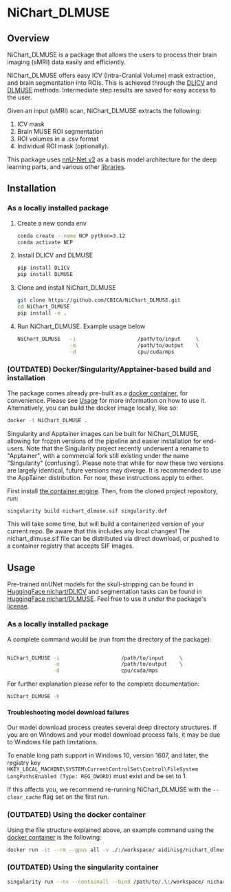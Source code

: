 # NiChart_DLMUSE

## Overview

NiChart_DLMUSE is a package that allows the users to process their brain imaging (sMRI) data easily and efficiently.

NiChart_DLMUSE offers easy ICV (Intra-Cranial Volume) mask extraction, and brain segmentation into ROIs. This is achieved through the [DLICV](https://github.com/CBICA/DLICV) and [DLMUSE](https://github.com/CBICA/DLMUSE) methods. Intermediate step results are saved for easy access to the user.

Given an input (sMRI) scan, NiChart_DLMUSE extracts the following:

1. ICV mask
2. Brain MUSE ROI segmentation
3. ROI volumes in a .csv format
4. Individual ROI mask (optionally).

This package uses [nnU-Net v2](https://github.com/MIC-DKFZ/nnUNet) as a basis model architecture for the deep learning parts, and various other [libraries](requirements.txt).


## Installation

### As a locally installed package

1. Create a new conda env

    ```bash
    conda create --name NCP python=3.12
    conda activate NCP
    ```

2. Install DLICV and DLMUSE
    ```bash
    pip install DLICV
    pip install DLMUSE
    ```

3. Clone and install NiChart_DLMUSE

    ```bash
    git clone https://github.com/CBICA/NiChart_DLMUSE.git
    cd NiChart_DLMUSE
    pip install -e .
    ```

4. Run NiChart_DLMUSE. Example usage below

    ```bash
    NiChart_DLMUSE   -i                    /path/to/input     \
                     -o                    /path/to/output    \
                     -d                    cpu/cuda/mps
    ```

### (OUTDATED) Docker/Singularity/Apptainer-based build and installation 

The package comes already pre-built as a [docker container](https://hub.docker.com/repository/docker/aidinisg/nichart_dlmuse/general), for convenience. Please see [Usage](#usage) for more information on how to use it. Alternatively, you can build the docker image locally, like so:

```bash
docker -t NiChart_DLMUSE .
```

Singularity and Apptainer images can be built for NiChart_DLMUSE, allowing for frozen versions of the pipeline and easier installation for end-users.
Note that the Singularity project recently underwent a rename to "Apptainer", with a commercial fork still existing under the name "Singularity" (confusing!).
Please note that while for now these two versions are largely identical, future versions may diverge. It is recommended to use the AppTainer distribution. For now, these instructions apply to either.

First install [the container engine](https://apptainer.org/admin-docs/3.8/installation.html).
Then, from the cloned project repository, run:

```bash
singularity build nichart_dlmuse.sif singularity.def
```

This will take some time, but will build a containerized version of your current repo. Be aware that this includes any local changes!
The nichart_dlmuse.sif file can be distributed via direct download, or pushed to a container registry that accepts SIF images.

## Usage
Pre-trained nnUNet models for the skull-stripping can be found in [HuggingFace nichart/DLICV](https://huggingface.co/nichart/DLICV/tree/main) and segmentation tasks can be found in [HuggingFace nichart/DLMUSE](https://huggingface.co/nichart/DLMUSE/tree/main). Feel free to use it under the package's [license](LICENSE).

### As a locally installed package

A complete command would be (run from the directory of the package):

```bash

NiChart_DLMUSE -i                    /path/to/input     \
               -o                    /path/to/output    \
               -d                    cpu/cuda/mps
```

For further explanation please refer to the complete documentation:

```bash
NiChart_DLMUSE -h
```

#### Troubleshooting model download failures
Our model download process creates several deep directory structures. If you are on Windows and your model download process fails, it may be due to Windows file path limitations. 

To enable long path support in Windows 10, version 1607, and later, the registry key `HKEY_LOCAL_MACHINE\SYSTEM\CurrentControlSet\Control\FileSystem LongPathsEnabled (Type: REG_DWORD)` must exist and be set to 1.

If this affects you, we recommend re-running NiChart_DLMUSE with the `--clear_cache` flag set on the first run.

### (OUTDATED) Using the docker container

Using the file structure explained above, an example command using the [docker container](https://hub.docker.com/repository/docker/aidinisg/nichart_dlmuse/general) is the following:

```bash
docker run -it --rm --gpus all -v ./:/workspace/ aidinisg/nichart_dlmuse:0.1.7 NiChart_DLMUSE -i temp/nnUNet_raw_database/nnUNet_raw_data/ -o temp/nnUNet_out/ -p structural --derived_ROI_mappings_file /NiChart_DLMUSE/shared/dicts/MUSE_mapping_derived_rois.csv --MUSE_ROI_mappings_file /NiChart_DLMUSE/shared/dicts/MUSE_mapping_consecutive_indices.csv --model_folder temp/nnUNet_model/ --nnUNet_raw_data_base temp/nnUNet_raw_database/ --nnUNet_preprocessed  temp/nnUNet_preprocessed/ --all_in_gpu True --mode fastest --disable_tta
```

### (OUTDATED) Using the singularity container

```bash
singularity run --nv --containall --bind /path/to/.\:/workspace/ nichart_dlmuse.simg NiChart_DLMUSE -i /workspace/temp/nnUNet_raw_data_base/nnUNet_raw_data/ -o /workspace/temp/nnUNet_out -p structural --derived_ROI_mappings_file /NiChart_DLMUSE/shared/dicts/MUSE_mapping_derived_rois.csv --MUSE_ROI_mappings_file /NiChart_DLMUSE/shared/dicts/MUSE_mapping_consecutive_indices.csv --nnUNet_raw_data_base /workspace/temp/nnUNet_raw_data_base/ --nnUNet_preprocessed /workspace/temp/nnUNet_preprocessed/ --model_folder /workspace/temp/nnUNet_model/ --all_in_gpu True --mode fastest --disable_tta
```
